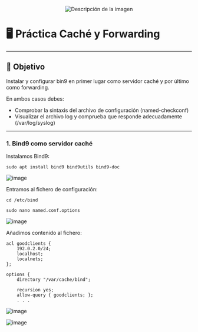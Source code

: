 <p align="center">
  <img src="https://github.com/user-attachments/assets/92b13dd5-01d7-4f83-8bb6-e218dfb11235" alt="Descripción de la imagen"/>
</p>

# 🖥️ Práctica Caché y Forwarding

---

## 🎯 Objetivo

Instalar y configurar bin9 en primer lugar como servidor caché y por último como forwarding. 

En ambos casos debes:

- Comprobar la sintaxis del archivo de configuración (named-checkconf)
- Visualizar el archivo log y comprueba que responde adecuadamente (/var/log/syslog)

---

### 1. Bind9 como servidor caché 

Instalamos Bind9:

```
sudo apt install bind9 bind9utils bind9-doc
```

![image](https://github.com/user-attachments/assets/817cbe40-86f7-4878-bc8e-64b3b4208c31)


Entramos al fichero de configuración:

```
cd /etc/bind
```

```
sudo nano named.conf.options
```

![image](https://github.com/user-attachments/assets/7dfbc10f-1106-4943-8831-3ed0f3d276e8)

Añadimos contenido al fichero:

```
acl goodclients {
    192.0.2.0/24;
    localhost;
    localnets;
};
```

```
options {
    directory "/var/cache/bind";

    recursion yes;
    allow-query { goodclients; };
    . . .
```

![image](https://github.com/user-attachments/assets/47396d74-02cf-4937-8b04-e308729d453e)

![image](https://github.com/user-attachments/assets/73bcf5e0-2a04-41ea-bbd6-d23bb28e063b)










